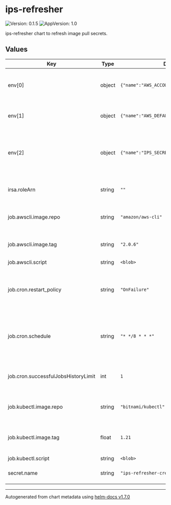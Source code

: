 # ips-refresher

![Version: 0.1.5](https://img.shields.io/badge/Version-0.1.5-informational?style=flat-square) ![AppVersion: 1.0](https://img.shields.io/badge/AppVersion-1.0-informational?style=flat-square)

ips-refresher chart to refresh image pull secrets.

## Values

| Key | Type | Default | Description |
|-----|------|---------|-------------|
| env[0] | object | `{"name":"AWS_ACCOUNT","value":""}` | AWS account id of the container registry |
| env[1] | object | `{"name":"AWS_DEFAULT_REGION","value":""}` | AWS region of the container registry |
| env[2] | object | `{"name":"IPS_SECRET_NAME","value":""}` | Name of k8s secret to populate with generated docker config |
| irsa.roleArn | string | `""` | ARN of IAM role enabled with OIDC |
| job.awscli.image.repo | string | `"amazon/aws-cli"` | Container repo and image for awscli v2 |
| job.awscli.image.tag | string | `"2.0.6"` | Image tag for awscli v2 container |
| job.awscli.script | string | `<blob>` |  |
| job.cron.restart_policy | string | `"OnFailure"` | In what scenarios does k8s want to restart the job after failure(s) |
| job.cron.schedule | string | `"* */8 * * *"` | Cron schedule for refreshing value in image pull secret |
| job.cron.successfulJobsHistoryLimit | int | `1` | Total number of successful jobs stored in k8s |
| job.kubectl.image.repo | string | `"bitnami/kubectl"` | Container repo and image for kubectl |
| job.kubectl.image.tag | float | `1.21` | Image tag for kubectl container of matching k8s version |
| job.kubectl.script | string | `<blob>` |  |
| secret.name | string | `"ips-refresher-creds"` | Image pull secret name |

----------------------------------------------
Autogenerated from chart metadata using [helm-docs v1.7.0](https://github.com/norwoodj/helm-docs/releases/v1.7.0)
